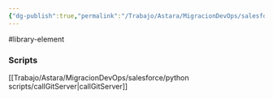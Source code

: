 ```yaml
---
{"dg-publish":true,"permalink":"/Trabajo/Astara/MigracionDevOps/salesforce/libraries/generateVersion/"}
---
```



#library-element

### Scripts
[[Trabajo/Astara/MigracionDevOps/salesforce/python scripts/callGitServer\|callGitServer]]


